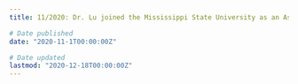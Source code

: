 ```yaml
---
title: 11/2020: Dr. Lu joined the Mississippi State University as an Assistant Professor 👋 👋

# Date published
date: "2020-11-1T00:00:00Z"

# Date updated
lastmod: "2020-12-18T00:00:00Z"
---
```


